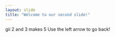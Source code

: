 ```yaml
---
layout: slide
title: "Welcome to our second slide!"
---
```

gii 2 and 3 makes 5
Use the left arrow to go back!
